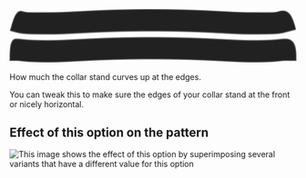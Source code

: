 ![Collarstand curve](collarstandcurve.svg)

How much the collar stand curves up at the edges.

<Note>

You can tweak this to make sure the edges of your collar stand at the front or nicely horizontal.

</Note>

## Effect of this option on the pattern

![This image shows the effect of this option by superimposing several variants that have a different value for this option](simone\_collarstandcurve\_sample.svg "Effect of this option on the pattern")
